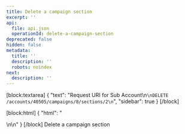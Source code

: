 ```yaml
---
title: Delete a campaign section
excerpt: ''
api:
  file: api.json
  operationId: delete-a-campaign-section
deprecated: false
hidden: false
metadata:
  title: ''
  description: ''
  robots: noindex
next:
  description: ''
---
```

[block:textarea]
{
  "text": "Request URI for Sub Account\n```\nDELETE /accounts/40505/campaigns/8/sections/2\n```",
  "sidebar": true
}
[/block]

[block:html]
{
  "html": "<div></div>\n\n<style></style>"
}
[/block]
Delete a campaign section